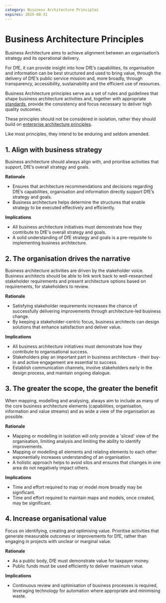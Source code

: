```yaml
---
category: Business Architecture Principles
expires: 2025-08-31
---
```

# Business Architecture Principles

Business Architecture aims to achieve alignment between an organisation’s strategy and its operational delivery. 

For DfE, it can provide insight into how DfE’s capabilities, its organisation and information can be best structured and used to bring value, through the delivery of DfE’s public service mission and, more broadly, through transparency, accessibility, sustainability and the efficient use of resources.

Business Architecture principles serve as a set of rules and guidelines that shape business architecture activities and, together with appropriate [standards](https://standards.education.gov.uk), provide the consistency and focus necessary to deliver high quality outcomes.

These principles should not be considered in isolation, rather they should build on [enterprise architecture principles](../enterprise-architecture-principles).

Like most principles, they intend to be enduring and seldom amended.


## 1. Align with business strategy

Business architecture should always align with, and prioritise activities that support, DfE’s overall strategy and goals.

**Rationale**

*	Ensures that architecture recommendations and decisions regarding DfE’s capabilities, organisation and information directly support DfE’s strategy and goals.
*	Business architecture helps determine the structures that enable strategy to be executed effectively and efficiently.

**Implications**

*	All business architecture initiatives must demonstrate how they contribute to DfE's overall strategy and goals.
*	A solid understanding of DfE strategy and goals is a pre-requisite to implementing business architecture.

## 2. The organisation drives the narrative

Business architecture activities are driven by the stakeholder voice. Business architects should be able to link work back to well-researched stakeholder requirements and present architecture options based on requirements, for stakeholders to review.

**Rationale**

*	Satisfying stakeholder requirements increases the chance of successfully delivering improvements through architecture-led business change.
*	By keeping a stakeholder-centric focus, business architects can design solutions that enhance satisfaction and deliver value.

**Implications**

*	All business architecture initiatives must demonstrate how they contribute to organisational success.
*	Stakeholders play an important part in business architecture - their buy-in and active engagement are essential to success.
*	Establish communication channels, involve stakeholders early in the design process, and maintain ongoing dialogue.

## 3. The greater the scope, the greater the benefit

When mapping, modelling and analysing, always aim to include as many of the core business architecture elements (capabilities, organisation, information and value streams) and as wide a view of the organisation as possible.

**Rationale**

*	Mapping or modelling in isolation will only provide a 'sliced' view of the organisation, limiting analysis and limiting the ability to identify improvements.
*	Mapping or modelling all elements and relating elements to each other exponentially increases understanding of an organisation.
*	A holistic approach helps to avoid silos and ensures that changes in one area do not negatively impact others.

**Implications**

*	Time and effort required to map or model more broadly may be significant.
*	Time and effort required to maintain maps and models, once created, may be significant.

## 4. Increase organisational value

Focus on identifying, creating and optimising value. Prioritise activities that generate measurable outcomes or improvements for DfE, rather than engaging in projects with unclear or marginal value.

**Rationale**

*	As a public body, DfE must demonstrate value for taxpayer money.
*	Public funds must be used efficiently to deliver maximum value.

**Implications**

*	Continuous review and optimisation of business processes is required, leveraging technology for automation where appropriate and minimising waste.
